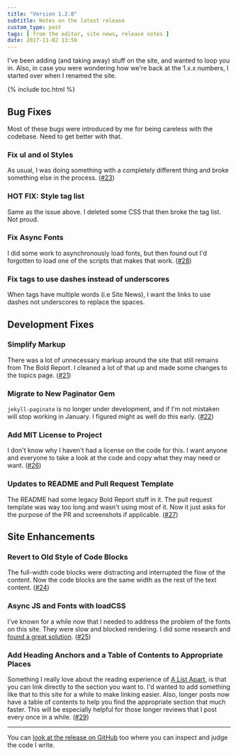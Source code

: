 ```yaml
---
title: "Version 1.2.0"
subtitle: Notes on the latest release
custom_type: post
tags: [ from the editor, site news, release notes ]
date: 2017-11-02 13:56
---
```

I've been adding (and taking away) stuff on the site, and wanted to loop you in. Also, in case you were wondering how we're back at the 1.x.x numbers, I started over when I renamed the site.

{% include toc.html %}

## Bug Fixes

Most of these bugs were introduced by me for being careless with the codebase. Need to get better with that.

### Fix ul and ol Styles

As usual, I was doing something with a completely different thing and broke something else in the process. ([#23](https://github.com/smithtimmytim/brightlycolored.org/pull/23))

### HOT FIX: Style tag list

Same as the issue above. I deleted some CSS that then broke the tag list. Not proud.

### Fix Async Fonts

I did some work to asynchronously load fonts, but then found out I'd forgotten to load one of the scripts that makes that work. ([#28](https://github.com/smithtimmytim/brightlycolored.org/pull/28))

### Fix tags to use dashes instead of underscores
When tags have multiple words (i.e Site News), I want the links to use dashes not underscores to replace the spaces.

## Development Fixes

### Simplify Markup

There was a lot of unnecessary markup around the site that still remains from The Bold Report. I cleaned a lot of that up and made some changes to the topics page. ([#21](https://github.com/smithtimmytim/brightlycolored.org/pull/21))

### Migrate to New Paginator Gem

`jekyll-paginate` is no longer under development, and if I'm not mistaken will stop working in January. I figured might as well do this early. ([#22](https://github.com/smithtimmytim/brightlycolored.org/pull/22))

### Add MIT License to Project

I don't know why I haven't had a license on the code for this. I want anyone and everyone to take a look at the code and copy what they may need or want. ([#26](https://github.com/smithtimmytim/brightlycolored.org/pull/26))

### Updates to README and Pull Request Template

The README had some legacy Bold Report stuff in it. The pull request template was way too long and wasn't using most of it. Now it just asks for the purpose of the PR and screenshots if applicable. ([#27](https://github.com/smithtimmytim/brightlycolored.org/pull/27))

## Site Enhancements

### Revert to Old Style of Code Blocks

The full-width code blocks were distracting and interrupted the flow of the content. Now the code blocks are the same width as the rest of the text content. ([#24](https://github.com/smithtimmytim/brightlycolored.org/pull/24))

### Async JS and Fonts with loadCSS

I've known for a while now that I needed to address the problem of the fonts on this site. They were slow and blocked rendering. I did some research and [found a great solution](/2017/10/performant-cloud-typography-fonts/). ([#25](https://github.com/smithtimmytim/brightlycolored.org/pull/25))

### Add Heading Anchors and a Table of Contents to Appropriate Places

Something I really love about the reading experience of [A List Apart](https://alistapart.com/), is that you can link directly to the section you want to. I'd wanted to add something like that to this site for a while to make linking easier. Also, longer posts now have a table of contents to help you find the appropriate section that much faster. This will be especially helpful for those longer reviews that I post every once in a while. ([#29](https://github.com/smithtimmytim/brightlycolored.org/pull/29))

---

You can [look at the release on GitHub](https://github.com/smithtimmytim/brightlycolored.org/releases/tag/v1.2.0) too where you can inspect and judge the code I write.

